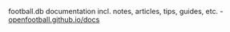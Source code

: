 
football.db documentation incl. notes, articles, tips, guides, etc.  -  [openfootball.github.io/docs](http://openfootball.github.io/docs)

